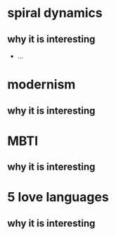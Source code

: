# spiral dynamics
## why it is interesting
- ...
# modernism
## why it is interesting

# MBTI
## why it is interesting

# 5 love languages
## why it is interesting
